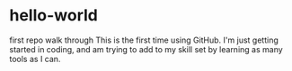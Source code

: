 # hello-world
first repo walk through
This is the first time using GitHub. I'm just getting started in coding, and am trying to add to my skill set by learning as many tools as I can. 
